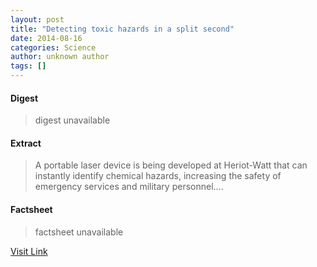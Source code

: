 ```yaml
---
layout: post
title: "Detecting toxic hazards in a split second"
date: 2014-08-16
categories: Science
author: unknown author
tags: []
---
```



#### Digest
>digest unavailable

#### Extract
>A portable laser device is being developed at Heriot-Watt that can instantly identify chemical hazards, increasing the safety of emergency services and military personnel....

#### Factsheet
>factsheet unavailable

[Visit Link](http://phys.org/news323675393.html)


